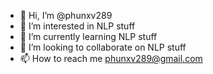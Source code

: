 - 👋 Hi, I’m @phunxv289
- 👀 I’m interested in NLP stuff
- 🌱 I’m currently learning NLP stuff
- 💞️ I’m looking to collaborate on NLP stuff
- 📫 How to reach me phunxv289@gmail.com

<!---
phunxv289/phunxv289 is a ✨ special ✨ repository because its `README.md` (this file) appears on your GitHub profile.
You can click the Preview link to take a look at your changes.
--->
